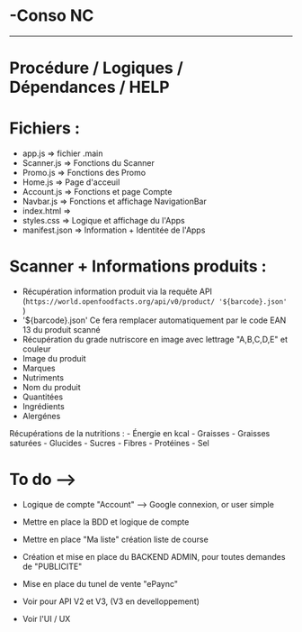 # -Conso NC
---------------------------------------------------------------------------------------------------------------------------------------------------------------------------

# Procédure / Logiques / Dépendances / HELP 

# Fichiers :
  - app.js => fichier .main
  - Scanner.js => Fonctions du Scanner
  - Promo.js => Fonctions des Promo
  - Home.js => Page d'acceuil 
  - Account.js => Fonctions et page Compte
  - Navbar.js => Fonctions et affichage NavigationBar
  - index.html =>
  - styles.css => Logique et affichage du l'Apps
  - manifest.json => Information + Identitée de l'Apps

# Scanner + Informations produits : 
  - Récupération information produit via la requête API (`https://world.openfoodfacts.org/api/v0/product/ '${barcode}.json' `)
  - '${barcode}.json' Ce fera remplacer automatiquement par le code EAN 13 du produit scanné 
  - Récupération du grade nutriscore en image avec lettrage "A,B,C,D,E" et couleur
  - Image du produit 
  - Marques
  - Nutriments
  - Nom du produit
  - Quantitées 
  - Ingrédients
  - Alergénes
  
  Récupérations de la nutritions :
      - Énergie en kcal
      - Graisses
      - Graisses saturées
      - Glucides
      - Sucres
      - Fibres
      - Protéines
      - Sel


# To do --> 
  - Logique de compte "Account" --> Google connexion, or user simple 
  - Mettre en place la BDD et logique de compte
  - Mettre en place "Ma liste" création liste de course
  - Création et mise en place du BACKEND ADMIN, pour toutes demandes de "PUBLICITE"
  - Mise en place du tunel de vente "ePaync" 
  - Voir pour API V2 et V3, (V3 en develloppement)


  - Voir l'UI / UX 
  


